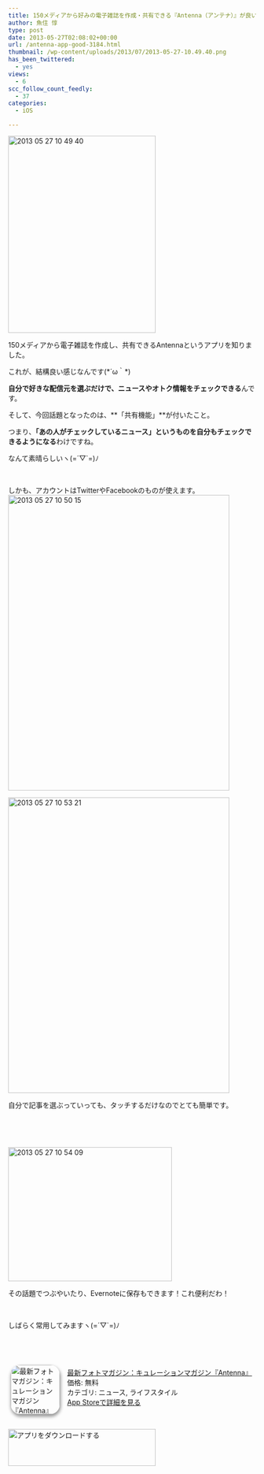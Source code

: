 ```yaml
---
title: 150メディアから好みの電子雑誌を作成・共有できる『Antenna（アンテナ）』が良い感じ
author: 魚住 惇
type: post
date: 2013-05-27T02:08:02+00:00
url: /antenna-app-good-3184.html
thumbnail: /wp-content/uploads/2013/07/2013-05-27-10.49.40.png
has_been_twittered:
  - yes
views:
  - 6
scc_follow_count_feedly:
  - 37
categories:
  - iOS

---
```

<img decoding="async" loading="lazy" title="2013-05-27 10.49.40.png" src="/wp-content/uploads/2013/05/2013-05-27-10.49.40.png" alt="2013 05 27 10 49 40" width="300" height="400" border="0" />

<!--more-->

150メディアから電子雑誌を作成し、共有できるAntennaというアプリを知りました。

これが、結構良い感じなんです(\*´ω｀\*)

**自分で好きな配信元を選ぶだけで、ニュースやオトク情報をチェックできる**んです。

そして、今回話題となったのは、**「共有機能」**が付いたこと。

つまり、**「あの人がチェックしているニュース」というものを自分もチェックできるようになる**わけですね。

なんて素晴らしいヽ(=´▽\`=)ﾉ

 

しかも、アカウントはTwitterやFacebookのものが使えます。<img decoding="async" loading="lazy" title="2013-05-27 10.50.15.png" src="/wp-content/uploads/2013/05/2013-05-27-10.50.15.png" alt="2013 05 27 10 50 15" width="450" height="600" border="0" /> 

<img decoding="async" loading="lazy" title="2013-05-27 10.53.21.png" src="/wp-content/uploads/2013/05/2013-05-27-10.53.21.png" alt="2013 05 27 10 53 21" width="450" height="600" border="0" /> 

自分で記事を選ぶっていっても、タッチするだけなのでとても簡単です。

 

 

<img decoding="async" loading="lazy" title="2013-05-27_10.54.09.png" src="/wp-content/uploads/2013/05/2013-05-27_10.54.09.png" alt="2013 05 27 10 54 09" width="333" height="272" border="0" /> 

その話題でつぶやいたり、Evernoteに保存もできます！これ便利だわ！

 

しばらく常用してみますヽ(=´▽\`=)ﾉ

 

 

<div class="appHtmlFrame">
  <span class="appIcon"><a href="http://click.linksynergy.com/fs-bin/stat?id=X4b77EM*hqg&offerid=94348&type=3&subid=0&tmpid=2192&RD_PARM1=https%253A%252F%252Fitunes.apple.com%252Fjp%252Fapp%252Fzui-xinfotomagajin-kyureshonmagajin%252Fid511262473%253Fmt%253D8%2526uo%253D4%2526partnerId%253D30" rel="nofollow" target="_blank"><img decoding="async" loading="lazy" class="appIconImg" style="border-radius: 20px 20px 20px 20px; -moz-border-radius: 20px 20px 20px 20px; -webkit-border-radius: 20px 20px 20px 20px; box-shadow: 1px 4px 6px 1px #999999; -moz-box-shadow: 1px 4px 6px 1px #999999; -webkit-box-shadow: 1px 4px 6px 1px #999999; margin: -5px 15px 1px 5px; float: left;" src="http://a1109.phobos.apple.com/us/r1000/075/Purple/v4/c2/38/18/c23818ea-c4aa-20fd-90d5-e640bdc4a5e6/mzl.jjkmipxy.100x100-75.png" alt="最新フォトマガジン：キュレーションマガジン『Antenna』" width="100" height="100" /></a></span><span class="appTitle"><a href="http://click.linksynergy.com/fs-bin/stat?id=X4b77EM*hqg&offerid=94348&type=3&subid=0&tmpid=2192&RD_PARM1=https%253A%252F%252Fitunes.apple.com%252Fjp%252Fapp%252Fzui-xinfotomagajin-kyureshonmagajin%252Fid511262473%253Fmt%253D8%2526uo%253D4%2526partnerId%253D30" rel="nofollow" target="_blank"> 最新フォトマガジン：キュレーションマガジン『Antenna』</a></span><br /><span class="appPrice">価格: 無料</span><br /><span class="appCat">カテゴリ: ニュース, ライフスタイル</span><br /><span class="appLink"><a href="http://click.linksynergy.com/fs-bin/stat?id=X4b77EM*hqg&offerid=94348&type=3&subid=0&tmpid=2192&RD_PARM1=https%253A%252F%252Fitunes.apple.com%252Fjp%252Fapp%252Fzui-xinfotomagajin-kyureshonmagajin%252Fid511262473%253Fmt%253D8%2526uo%253D4%2526partnerId%253D30" rel="nofollow" target="_blank">App Storeで詳細を見る</a></span></p> 
  
  <div class="appDownloadButton">
    <p>
       
    </p>
    <p>
      <a href="http://click.linksynergy.com/fs-bin/stat?id=X4b77EM*hqg&offerid=94348&type=3&subid=0&tmpid=2192&RD_PARM1=https%253A%252F%252Fitunes.apple.com%252Fjp%252Fapp%252Fzui-xinfotomagajin-kyureshonmagajin%252Fid511262473%253Fmt%253D8%2526uo%253D4%2526partnerId%253D30" rel="nofollow" target="_blank"><img decoding="async" loading="lazy" src="http://uozumi.ddo.jp/images/appcheck.gif" alt="アプリをダウンロードする" width="300" height="75" /></a></div> </div>